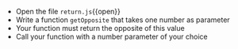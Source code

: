 
- Open the file `return.js`{{open}}
- Write a function `getOpposite` that takes one number as parameter
- Your function must return the opposite of this value
- Call your function with a number parameter of your choice






